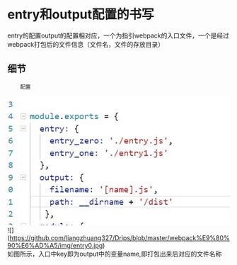 # entry和output配置的书写
entry的配置output的配置相对应，一个为指引webpack的入口文件，一个是经过webpack打包后的文件信息（文件名，文件的存放目录）
## 细节
        配置
![](https://github.com/liangzhuang327/Drips/blob/master/webpack%E9%80%90%E6%AD%A5/img/entry_1.jpg) <br>
![] (https://github.com/liangzhuang327/Drips/blob/master/webpack%E9%80%90%E6%AD%A5/img/entry0.jpg)<br>
如图所示，入口中key即为output中的变量name,即打包出来后对应的文件名称